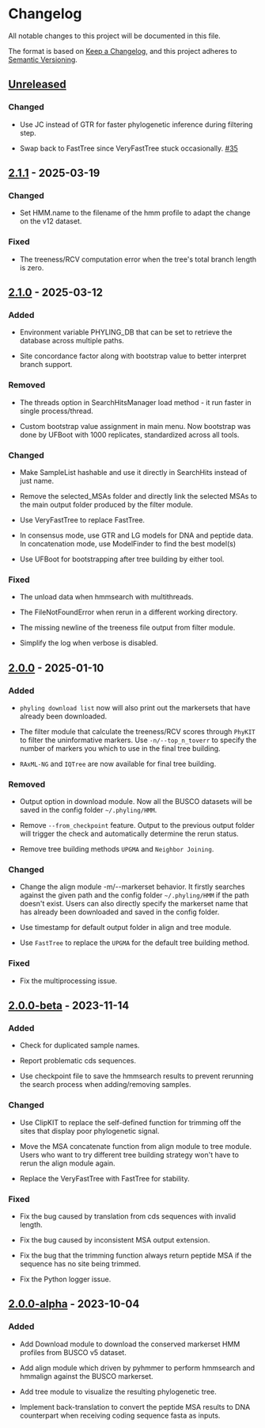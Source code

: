 # Changelog

All notable changes to this project will be documented in this file.

The format is based on [Keep a Changelog](https://keepachangelog.com/en/1.0.0/), and this project adheres to [Semantic
Versioning](https://semver.org/spec/v2.0.0.html).

## [Unreleased]

### Changed

- Use JC instead of GTR for faster phylogenetic inference during filtering step.

- Swap back to FastTree since VeryFastTree stuck occasionally. [#35](https://github.com/stajichlab/PHYling/issues/35)

## [2.1.1] - 2025-03-19

### Changed

- Set HMM.name to the filename of the hmm profile to adapt the change on the v12 dataset.

### Fixed

- The treeness/RCV computation error when the tree's total branch length is zero.

## [2.1.0] - 2025-03-12

### Added

- Environment variable PHYLING\_DB that can be set to retrieve the database across multiple paths.

- Site concordance factor along with bootstrap value to better interpret branch support.

### Removed

- The threads option in SearchHitsManager load method - it run faster in single process/thread.

- Custom bootstrap value assignment in main menu. Now bootstrap was done by UFBoot with 1000 replicates, standardized across all tools.

### Changed

- Make SampleList hashable and use it directly in SearchHits instead of just name.

- Remove the selected\_MSAs folder and directly link the selected MSAs to the main output folder produced by the filter module.

- Use VeryFastTree to replace FastTree.

- In consensus mode, use GTR and LG models for DNA and peptide data. In concatenation mode, use ModelFinder to find the best model(s)

- Use UFBoot for bootstrapping after tree building by either tool.

### Fixed

- The unload data when hmmsearch with multithreads.

- The FileNotFoundError when rerun in a different working directory.

- The missing newline of the treeness file output from filter module.

- Simplify the log when verbose is disabled.

## [2.0.0] - 2025-01-10

### Added

- `phyling download list` now will also print out the markersets that have already been downloaded.

- The filter module that calculate the treeness/RCV scores through `PhyKIT` to filter the uninformative markers. Use
  `-n/--top_n_toverr` to specify the number of markers you which to use in the final tree building.

- `RAxML-NG` and `IQTree` are now available for final tree building.

### Removed

- Output option in download module. Now all the BUSCO datasets will be saved in the config folder `~/.phyling/HMM`.

- Remove `--from_checkpoint` feature. Output to the previous output folder will trigger the check and automatically determine the
  rerun status.

- Remove tree building methods `UPGMA` and `Neighbor Joining`.

### Changed

- Change the align module -m/--markerset behavior. It firstly searches against the given path and the config folder
  `~/.phyling/HMM` if the path doesn't exist. Users can also directly specify the markerset name that has already been downloaded
  and saved in the config folder.

- Use timestamp for default output folder in align and tree module.

- Use `FastTree` to replace the `UPGMA` for the default tree building method.

### Fixed

- Fix the multiprocessing issue.

## [2.0.0-beta] - 2023-11-14

### Added

- Check for duplicated sample names.

- Report problematic cds sequences.

- Use checkpoint file to save the hmmsearch results to prevent rerunning the search process when adding/removing samples.

### Changed

- Use ClipKIT to replace the self-defined function for trimming off the sites that display poor phylogenetic signal.

- Move the MSA concatenate function from align module to tree module. Users who want to try different tree building strategy won't
  have to rerun the align module again.

- Replace the VeryFastTree with FastTree for stability.

### Fixed

- Fix the bug caused by translation from cds sequences with invalid length.

- Fix the bug caused by inconsistent MSA output extension.

- Fix the bug that the trimming function always return peptide MSA if the sequence has no site being trimmed.

- Fix the Python logger issue.

## [2.0.0-alpha] - 2023-10-04

### Added

- Add Download module to download the conserved markerset HMM profiles from BUSCO v5 dataset.

- Add align module which driven by pyhmmer to perform hmmsearch and hmmalign against the BUSCO markerset.

- Add tree module to visualize the resulting phylogenetic tree.

- Implement back-translation to convert the peptide MSA results to DNA counterpart when receiving coding sequence fasta as inputs.

[Unreleased]: https://github.com/stajichlab/PHYling/compare/v2.1.1...HEAD

[2.1.1]: https://github.com/stajichlab/PHYling/compare/v2.1.0...v2.1.1

[2.1.0]: https://github.com/stajichlab/PHYling/compare/v2.0.0...v2.1.0

[2.0.0]: https://github.com/stajichlab/PHYling/compare/v2.0.0-beta...v2.0.0

[2.0.0-beta]: https://github.com/stajichlab/PHYling/compare/v2.0.0-alpha...v2.0.0-beta

[2.0.0-alpha]: https://github.com/stajichlab/PHYling/releases/tag/v2.0.0-alpha
